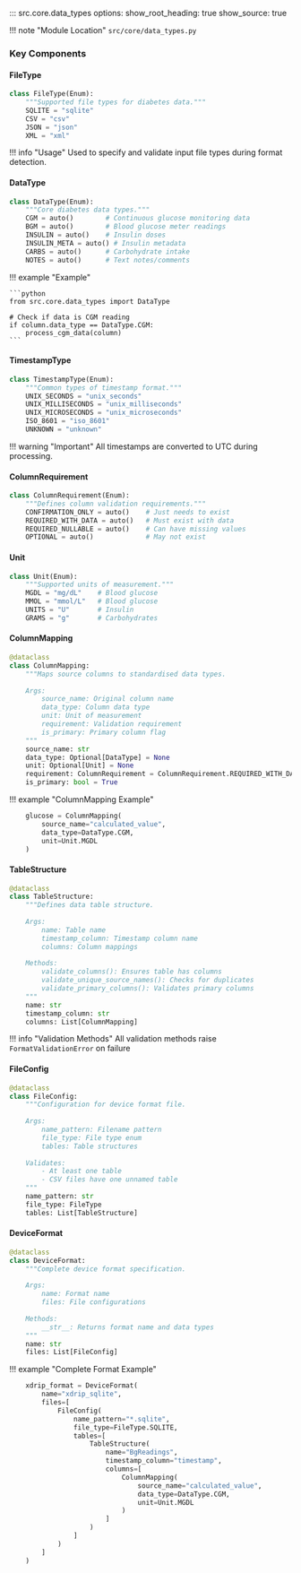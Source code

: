 ::: src.core.data_types
    options:
      show_root_heading: true
      show_source: true

!!! note "Module Location"
    `src/core/data_types.py`

### Key Components

#### FileType

```python
class FileType(Enum):
    """Supported file types for diabetes data."""
    SQLITE = "sqlite"
    CSV = "csv"
    JSON = "json"
    XML = "xml"
```

!!! info "Usage"
    Used to specify and validate input file types during format detection.
    
#### DataType

```python
class DataType(Enum):
    """Core diabetes data types."""
    CGM = auto()        # Continuous glucose monitoring data
    BGM = auto()        # Blood glucose meter readings
    INSULIN = auto()    # Insulin doses
    INSULIN_META = auto() # Insulin metadata
    CARBS = auto()      # Carbohydrate intake
    NOTES = auto()      # Text notes/comments
```

!!! example "Example"

    ```python
    from src.core.data_types import DataType
    
    # Check if data is CGM reading
    if column.data_type == DataType.CGM:
        process_cgm_data(column)
    ```

#### TimestampType

```python
class TimestampType(Enum):
    """Common types of timestamp format."""
    UNIX_SECONDS = "unix_seconds"
    UNIX_MILLISECONDS = "unix_milliseconds"
    UNIX_MICROSECONDS = "unix_microseconds"
    ISO_8601 = "iso_8601"
    UNKNOWN = "unknown"
```

!!! warning "Important"
    All timestamps are converted to UTC during processing.

#### ColumnRequirement

```python
class ColumnRequirement(Enum):
    """Defines column validation requirements."""
    CONFIRMATION_ONLY = auto()    # Just needs to exist
    REQUIRED_WITH_DATA = auto()   # Must exist with data
    REQUIRED_NULLABLE = auto()    # Can have missing values
    OPTIONAL = auto()             # May not exist
```

#### Unit

```python
class Unit(Enum):
    """Supported units of measurement."""
    MGDL = "mg/dL"    # Blood glucose
    MMOL = "mmol/L"   # Blood glucose
    UNITS = "U"       # Insulin
    GRAMS = "g"       # Carbohydrates
```

#### ColumnMapping

```python
@dataclass
class ColumnMapping:
    """Maps source columns to standardised data types.
    
    Args:
        source_name: Original column name
        data_type: Column data type
        unit: Unit of measurement
        requirement: Validation requirement
        is_primary: Primary column flag
    """
    source_name: str
    data_type: Optional[DataType] = None
    unit: Optional[Unit] = None
    requirement: ColumnRequirement = ColumnRequirement.REQUIRED_WITH_DATA
    is_primary: bool = True
```

!!! example "ColumnMapping Example"
```python
    glucose = ColumnMapping(
        source_name="calculated_value",
        data_type=DataType.CGM,
        unit=Unit.MGDL
    )
```

#### TableStructure

```python
@dataclass
class TableStructure:
    """Defines data table structure.
    
    Args:
        name: Table name
        timestamp_column: Timestamp column name
        columns: Column mappings
    
    Methods:
        validate_columns(): Ensures table has columns
        validate_unique_source_names(): Checks for duplicates
        validate_primary_columns(): Validates primary columns
    """
    name: str
    timestamp_column: str
    columns: List[ColumnMapping]
```

!!! info "Validation Methods"
    All validation methods raise `FormatValidationError` on failure

#### FileConfig

```python
@dataclass
class FileConfig:
    """Configuration for device format file.
    
    Args:
        name_pattern: Filename pattern
        file_type: File type enum
        tables: Table structures
    
    Validates:
        - At least one table
        - CSV files have one unnamed table
    """
    name_pattern: str
    file_type: FileType
    tables: List[TableStructure]
```

#### DeviceFormat

```python
@dataclass
class DeviceFormat:
    """Complete device format specification.
    
    Args:
        name: Format name
        files: File configurations
    
    Methods:
        __str__: Returns format name and data types
    """
    name: str
    files: List[FileConfig]
```

!!! example "Complete Format Example"

```python
    xdrip_format = DeviceFormat(
        name="xdrip_sqlite",
        files=[
            FileConfig(
                name_pattern="*.sqlite",
                file_type=FileType.SQLITE,
                tables=[
                    TableStructure(
                        name="BgReadings",
                        timestamp_column="timestamp",
                        columns=[
                            ColumnMapping(
                                source_name="calculated_value",
                                data_type=DataType.CGM,
                                unit=Unit.MGDL
                            )
                        ]
                    )
                ]
            )
        ]
    )
```